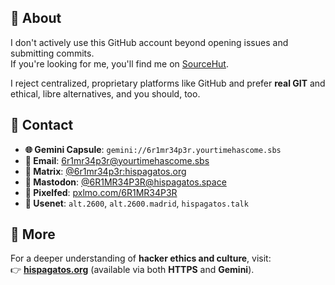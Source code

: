 ## 👤 About

I don't actively use this GitHub account beyond opening issues and submitting commits.  
If you're looking for me, you'll find me on [SourceHut](https://sr.ht/~_6r1m_r34p3r/).  

I reject centralized, proprietary platforms like GitHub and prefer **real GIT** and ethical, libre alternatives, and you should, too.  

## 📡 Contact

- **🌐 Gemini Capsule**: `gemini://6r1mr34p3r.yourtimehascome.sbs`  
- **📧 Email**: [6r1mr34p3r@yourtimehascome.sbs](mailto:6r1mr34p3r@yourtimehascome.sbs)  
- **💬 Matrix**: [@6r1mr34p3r:hispagatos.org](https://matrix.to/#/@6r1mr34p3r:hispagatos.org)  
- **🐘 Mastodon**: [@6R1MR34P3R@hispagatos.space](https://hispagatos.space/@6R1MR34P3R)  
- **📸 Pixelfed**: [pxlmo.com/6R1MR34P3R](https://pxlmo.com/6R1MR34P3R)  
- **📰 Usenet**: `alt.2600`, `alt.2600.madrid`, `hispagatos.talk`  

## 🔗 More

For a deeper understanding of **hacker ethics and culture**, visit:  
👉 [**hispagatos.org**](https://hispagatos.org) (available via both **HTTPS** and **Gemini**).  
